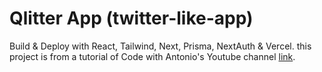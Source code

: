 # Qlitter App (twitter-like-app)

Build & Deploy with React, Tailwind, Next, Prisma, NextAuth & Vercel.
this project is from a tutorial of Code with Antonio's Youtube channel [link](https://www.youtube.com/watch?v=ytkG7RT6SvU).

<!-- 🚀watch it on [Live](#) -->

